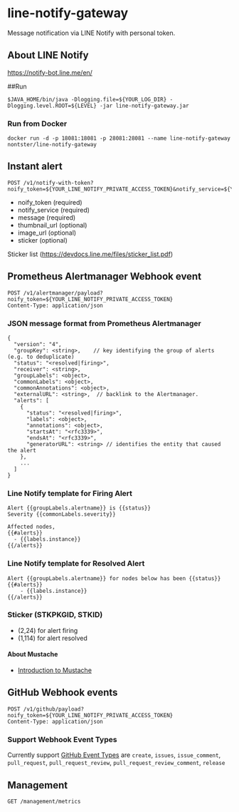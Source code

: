 # line-notify-gateway
Message notification via LINE Notify with personal token.

## About LINE Notify
https://notify-bot.line.me/en/

##Run
```
$JAVA_HOME/bin/java -Dlogging.file=${YOUR_LOG_DIR} -Dlogging.level.ROOT=${LEVEL} -jar line-notify-gateway.jar
```

### Run from Docker
```
docker run -d -p 18081:18081 -p 28081:28081 --name line-notify-gateway nontster/line-notify-gateway
```

## Instant alert
```
POST /v1/notify-with-token?noify_token=${YOUR_LINE_NOTIFY_PRIVATE_ACCESS_TOKEN}&notify_service=${YOUR_SERVICE_NAME}&message=${YOUR_MESSAGE}
```

* noify_token (required)
* notify_service (required)
* message (required)
* thumbnail_url (optional)
* image_url (optional)
* sticker (optional)

Sticker list (https://devdocs.line.me/files/sticker_list.pdf)

## Prometheus Alertmanager Webhook event
```
POST /v1/alertmanager/payload?noify_token=${YOUR_LINE_NOTIFY_PRIVATE_ACCESS_TOKEN}
Content-Type: application/json
```

### JSON message format from Prometheus Alertmanager
```
{
  "version": "4",
  "groupKey": <string>,    // key identifying the group of alerts (e.g. to deduplicate)
  "status": "<resolved|firing>",
  "receiver": <string>,
  "groupLabels": <object>,
  "commonLabels": <object>,
  "commonAnnotations": <object>,
  "externalURL": <string>,  // backlink to the Alertmanager.
  "alerts": [
    {
      "status": "<resolved|firing>",
      "labels": <object>,
      "annotations": <object>,
      "startsAt": "<rfc3339>",
      "endsAt": "<rfc3339>",
      "generatorURL": <string> // identifies the entity that caused the alert
    },
    ...
  ]
}
```

### Line Notify template for Firing Alert
```
Alert {{groupLabels.alertname}} is {{status}}
Severity {{commonLabels.severity}}

Affected nodes,
{{#alerts}}
  - {{labels.instance}}
{{/alerts}}
```

### Line Notify template for Resolved Alert
```
Alert {{groupLabels.alertname}} for nodes below has been {{status}}
{{#alerts}}
    - {{labels.instance}}
{{/alerts}}
```

### Sticker (STKPKGID, STKID)

* (2,24) for alert firing
* (1,114) for alert resolved

#### About Mustache
* [Introduction to Mustache](https://www.baeldung.com/mustache)

## GitHub Webhook events
```
POST /v1/github/payload?noify_token=${YOUR_LINE_NOTIFY_PRIVATE_ACCESS_TOKEN}
Content-Type: application/json
```

### Support Webhook Event Types
 Currently support [GitHub Event Types](https://developer.github.com/webhooks/#events) are `create`, `issues`, `issue_comment`, `pull_request`, `pull_request_review`, `pull_request_review_comment`, `release`

## Management

```
GET /management/metrics
```